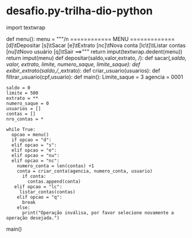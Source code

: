 # desafio.py-trilha-dio-python

import textwrap

def menu():
  menu = """/n
  ============ MENU =============
           [d]\tDepositar
  [s]\tSacar
  [e]\tExtrato
  [nc]\tNova conta
  [lc\t]\tListar contas
  [nu]\tNovo usuário
  [q]\tSair
  ==>"""
  return imput(textwrap.dedent(menu))
  return imput(menu)
  def depositar(saldo,valor,extrato, /):
  def sacar(*,saldo, valor, extrato, limite, numero_saque, limite_saque):
  def exibir_extrato(saldo,/,*,extrato):
  def criar_usuario(usuarios):
  def filtrar_usuario(cpf,usuario):
  def main():
    Limite_saque = 3
    agencia = 0001

    saldo = 0
    limite = 500
    extrato = **
    numero_saque = 0
    usuarios = []
    contas = []
    nro_contas = *

    while True:
      opcao = menu()
      if opcao = "d":
      elif opcao = "s":
      elif opcao = "e":
      elif opcao = "nu":
      elif opcao = "nc":
        numero_conta = len(contas) +1
        conta = criar_conta(agencia, numero_conta, usuario)
          if conta:
            contas.append(conta)
       elif opcao = "lc":
         listar_contas(contas)
        elif opcao = "q":
          break
        else:
          print("Operação inválisa, por favor selecione novamente a operação desejada.")

  main()        
          

        
  
